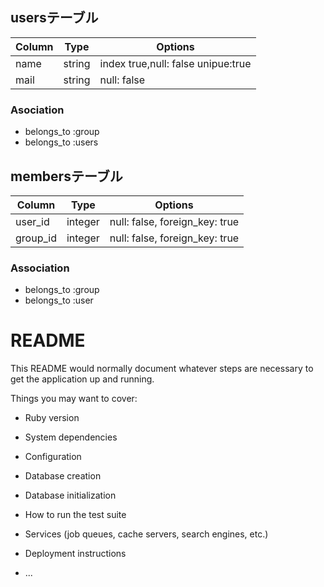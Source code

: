## usersテーブル

|Column|Type|Options|
|------|----|-------|
|name|string|index true,null: false unipue:true|
|mail|string|null: false|

### Asociation

- belongs_to :group
- belongs_to :users

## membersテーブル

|Column|Type|Options|
|------|----|-------|
|user_id|integer|null: false, foreign_key: true|
|group_id|integer|null: false, foreign_key: true|

### Association
- belongs_to :group
- belongs_to :user












# README

This README would normally document whatever steps are necessary to get the
application up and running.

Things you may want to cover:

* Ruby version

* System dependencies

* Configuration

* Database creation

* Database initialization

* How to run the test suite

* Services (job queues, cache servers, search engines, etc.)

* Deployment instructions

* ...
